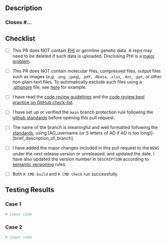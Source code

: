 ## Description

<!--- Briefly describe the changes included in this pull request  --->

### Closes #... <!-- edit if this PR closes an Issue -->

## Checklist

<!--- Please read each of the following items and confirm by replacing the [ ] with a [X] --->

-   [ ] This PR does NOT contain [PHI](https://ohrpp.research.ucla.edu/hipaa/) or germline genetic data. A repo may need to be deleted if such data is uploaded. Disclosing PHI is a [major problem](https://healthitsecurity.com/news/ucla-health-reaches-7.5m-settlement-over-2015-breach-of-4.5m).

-   [ ] This PR does NOT contain molecular files, compressed files, output files such as images (*e.g.* `.png`, .`jpeg`), `.pdf`, `.RData`, `.xlsx`, `.doc`, `.ppt`, or other non-plain-text files. To automatically exclude such files using a [.gitignore](https://docs.github.com/en/get-started/getting-started-with-git/ignoring-files) file, see [here](https://github.com/uclahs-cds/template-base/blob/main/.gitignore) for example.

-   [ ] I have read the [code review guidelines](https://confluence.mednet.ucla.edu/display/BOUTROSLAB/Code+Review+Guidelines) and the [code review best practice on GitHub check-list](https://confluence.mednet.ucla.edu/display/BOUTROSLAB/Code+Review+Best+Practice+on+GitHub+-+Check+List).

-   [ ] I have set up or verified the `main` branch protection rule following the [github standards](https://confluence.mednet.ucla.edu/pages/viewpage.action?spaceKey=BOUTROSLAB&title=GitHub+Standards#GitHubStandards-Branchprotectionrule) before opening this pull request.

-   [ ] The name of the branch is meaningful and well formatted following the [standards](https://confluence.mednet.ucla.edu/display/BOUTROSLAB/Code+Review+Best+Practice+on+GitHub+-+Check+List), using [AD_username (or 5 letters of AD if AD is too long)]-[brief_description_of_branch].

-   [ ] I have added the major changes included in this pull request to the `NEWS` under the next release version or unreleased, and updated the date. I have also updated the version number in `DESCRIPTION` according to [semantic versioning](https://semver.org/) rules.

-   [ ] Both `R CMD build` and `R CMD check` run successfully.

## Testing Results

<!-- Include a small working example and a screenshot of the results if applicable. You can use the `reprex` package to automatically generate example code -->

### Case 1

``` r
# input code
```

### Case 2

``` r
# input code
```

